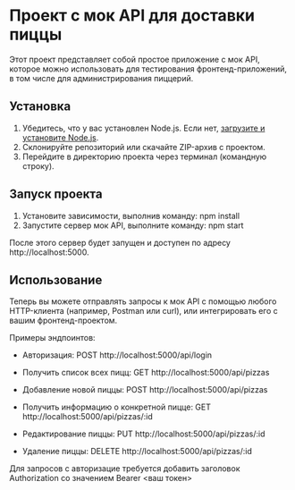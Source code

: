 # Проект с мок API для доставки пиццы

Этот проект представляет собой простое приложение с мок API, которое можно использовать для тестирования фронтенд-приложений, в том числе для администрирования пиццерий.

## Установка

1. Убедитесь, что у вас установлен Node.js. Если нет, [загрузите и установите Node.js](https://nodejs.org/).
2. Склонируйте репозиторий или скачайте ZIP-архив с проектом.
3. Перейдите в директорию проекта через терминал (командную строку).

## Запуск проекта

1. Установите зависимости, выполнив команду:
npm install
2. Запустите сервер мок API, выполните команду:
npm start


После этого сервер будет запущен и доступен по адресу http://localhost:5000.

## Использование

Теперь вы можете отправлять запросы к мок API с помощью любого HTTP-клиента (например, Postman или curl), или интегрировать его с вашим фронтенд-проектом.

Примеры эндпоинтов:

- Авторизация: POST http://localhost:5000/api/login

- Получить список всех пицц: GET http://localhost:5000/api/pizzas
- Добавление новой пиццы: POST http://localhost:5000/api/pizzas
- Получить информацию о конкретной пицце: GET http://localhost:5000/api/pizzas/:id
- Редактирование пиццы: PUT http://localhost:5000/api/pizzas/:id
- Удаление пиццы: DELETE http://localhost:5000/api/pizzas/:id



Для запросов с авторизацие требуется добавить заголовок Authorization со значением Bearer <ваш токен>
